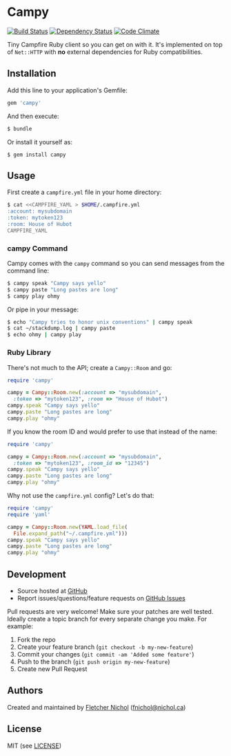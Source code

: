 # <a name="title"></a> Campy

[![Build Status](https://secure.travis-ci.org/fnichol/campy.png)](http://travis-ci.org/fnichol/campy)
[![Dependency Status](https://gemnasium.com/fnichol/campy.png)](https://gemnasium.com/fnichol/campy)
[![Code Climate](https://codeclimate.com/github/fnichol/campy.png)](https://codeclimate.com/github/fnichol/campy)

Tiny Campfire Ruby client so you can get on with it. It's implemented on top of
`Net::HTTP` with **no** external dependencies for Ruby compatibilities.

## <a name="installation"></a> Installation

Add this line to your application's Gemfile:

```ruby
gem 'campy'
```

And then execute:

```bash
$ bundle
```

Or install it yourself as:

```
$ gem install campy
```

## <a name="usage"></a> Usage

First create a `campfire.yml` file in your home directory:

```bash
$ cat <<CAMPFIRE_YAML > $HOME/.campfire.yml
:account: mysubdomain
:token: mytoken123
:room: House of Hubot
CAMPFIRE_YAML
```

### <a name="usage-bin"></a> campy Command

Campy comes with the `campy` command so you can send messages from the
command line:

```bash
$ campy speak "Campy says yello"
$ campy paste "Long pastes are long"
$ campy play ohmy
```

Or pipe in your message:

```bash
$ echo "Campy tries to honor unix conventions" | campy speak
$ cat ~/stackdump.log | campy paste
$ echo ohmy | campy play
```

### <a name="usage-ruby"></a> Ruby Library

There's not much to the API; create a `Campy::Room` and go:

```ruby
require 'campy'

campy = Campy::Room.new(:account => "mysubdomain",
  :token => "mytoken123", :room => "House of Hubot")
campy.speak "Campy says yello"
campy.paste "Long pastes are long"
campy.play "ohmy"
```

If you know the room ID and would prefer to use that instead of the name:

```ruby
require 'campy'

campy = Campy::Room.new(:account => "mysubdomain",
  :token => "mytoken123", :room_id => "12345")
campy.speak "Campy says yello"
campy.paste "Long pastes are long"
campy.play "ohmy"
```

Why not use the `campfire.yml` config? Let's do that:

```ruby
require 'campy'
require 'yaml'

campy = Campy::Room.new(YAML.load_file(
  File.expand_path("~/.campfire.yml")))
campy.speak "Campy says yello"
campy.paste "Long pastes are long"
campy.play "ohmy"
```

## <a name="development"></a> Development

* Source hosted at [GitHub][repo]
* Report issues/questions/feature requests on [GitHub Issues][issues]

Pull requests are very welcome! Make sure your patches are well tested.
Ideally create a topic branch for every separate change you make. For
example:

1. Fork the repo
2. Create your feature branch (`git checkout -b my-new-feature`)
3. Commit your changes (`git commit -am 'Added some feature'`)
4. Push to the branch (`git push origin my-new-feature`)
5. Create new Pull Request

## <a name="authors"></a> Authors

Created and maintained by [Fletcher Nichol][fnichol] (<fnichol@nichol.ca>)

## <a name="license"></a> License

MIT (see [LICENSE][license])

[license]:      https://github.com/fnichol/campy/blob/master/LICENSE
[fnichol]:      https://github.com/fnichol
[repo]:         https://github.com/fnichol/campy
[issues]:       https://github.com/fnichol/campy/issues
[contributors]: https://github.com/fnichol/campy/contributors

